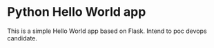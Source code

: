 # Python Hello World app

This is a simple Hello World app based on Flask. Intend to poc devops candidate. 


